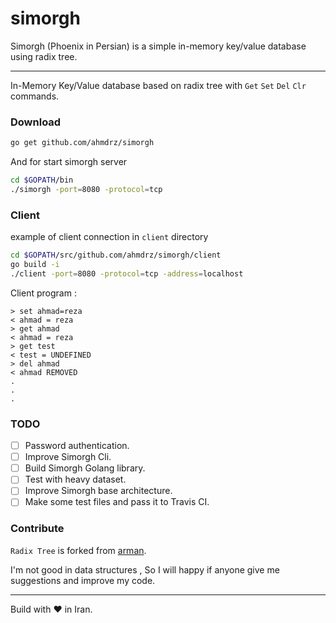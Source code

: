 # simorgh
Simorgh (Phoenix in Persian) is a simple in-memory key/value database using radix tree.

***

In-Memory Key/Value database based on radix tree with `Get` `Set` `Del` `Clr` commands.

### Download

```bash
go get github.com/ahmdrz/simorgh
```

And for start simorgh server

```bash
cd $GOPATH/bin
./simorgh -port=8080 -protocol=tcp
```

### Client

example of client connection in `client` directory

```bash
cd $GOPATH/src/github.com/ahmdrz/simorgh/client
go build -i
./client -port=8080 -protocol=tcp -address=localhost
```

Client program :

```
> set ahmad=reza
< ahmad = reza
> get ahmad
< ahmad = reza
> get test
< test = UNDEFINED
> del ahmad
< ahmad REMOVED
.
.
.
```

### TODO

- [ ] Password authentication.
- [ ] Improve Simorgh Cli.
- [ ] Build Simorgh Golang library.
- [ ] Test with heavy dataset.
- [ ] Improve Simorgh base architecture.
- [ ] Make some test files and pass it to Travis CI.

### Contribute

`Radix Tree` is forked from [arman](https://github.com/armon/go-radix). 

I'm not good in data structures , So I will happy if anyone give me suggestions and improve my code.

***

Build with :heart: in Iran.
